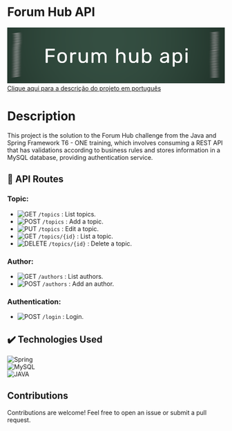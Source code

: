 # Forum Hub API
![Image with project title](https://github.com/mafortthiago/challenge-forum-hub/blob/main/fundo.png?raw=true)
[Clique aqui para a descrição do projeto em português](https://github.com/mafortthiago/challenge-forum-hub/blob/main/README.md)
# Description
This project is the solution to the Forum Hub challenge from the Java and Spring Framework T6 - ONE training, which involves consuming a REST API that has validations according to business rules and stores information in a MySQL database, providing authentication service.

## :compass: API Routes

### Topic: ###
  - ![GET](https://img.shields.io/badge/GET-4472ca?style=flat-square) `/topics` : List topics.
  - ![POST](https://img.shields.io/badge/POST-2d6a4f?style=flat-square) `/topics` : Add a topic.
  - ![PUT](https://img.shields.io/badge/PUT-335c67?style=flat-square) `/topics` : Edit a topic.
  - ![GET](https://img.shields.io/badge/GET-4472ca?style=flat-square) `/topics/{id}` : List a topic.
  - ![DELETE](https://img.shields.io/badge/DELETE-f94144?style=flat-square) `/topics/{id}` : Delete a topic.
    
### Author: ###
  - ![GET](https://img.shields.io/badge/GET-4472ca?style=flat-square) `/authors` : List authors.
  - ![POST](https://img.shields.io/badge/POST-2d6a4f?style=flat-square) `/authors` : Add an author.

### Authentication: ###
  - ![POST](https://img.shields.io/badge/POST-2d6a4f?style=flat-square) `/login` : Login.


## ✔️ Technologies Used

![Spring](https://img.shields.io/badge/spring-%236DB33F.svg?style=for-the-badge&logo=spring&logoColor=white)<br>
![MySQL](https://img.shields.io/badge/mysql-4479A1.svg?style=for-the-badge&logo=mysql&logoColor=white)<br>
![JAVA](https://img.shields.io/badge/JAVA-black?style=for-the-badge)

## Contributions

Contributions are welcome! Feel free to open an issue or submit a pull request.
